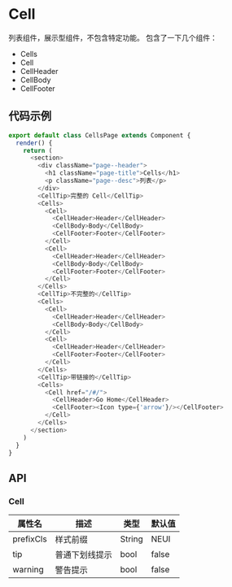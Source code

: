 # Cell
列表组件，展示型组件，不包含特定功能。
包含了一下几个组件：
- Cells
- Cell
- CellHeader
- CellBody
- CellFooter
## 代码示例

```js
export default class CellsPage extends Component {
  render() {
    return (
      <section>
        <div className="page--header">
          <h1 className="page-title">Cells</h1>
          <p className="page--desc">列表</p>
        </div>
        <CellTip>完整的 Cell</CellTip>
        <Cells>
          <Cell>
            <CellHeader>Header</CellHeader>
            <CellBody>Body</CellBody>
            <CellFooter>Footer</CellFooter>
          </Cell>
          <Cell>
            <CellHeader>Header</CellHeader>
            <CellBody>Body</CellBody>
            <CellFooter>Footer</CellFooter>
          </Cell>
        </Cells>
        <CellTip>不完整的</CellTip>
        <Cells>
          <Cell>
            <CellHeader>Header</CellHeader>
            <CellBody>Body</CellBody>
          </Cell>
          <Cell>
            <CellHeader>Header</CellHeader>
            <CellFooter>Footer</CellFooter>
          </Cell>
        </Cells>
        <CellTip>带链接的</CellTip>
        <Cells>
          <Cell href="/#/">
            <CellHeader>Go Home</CellHeader>
            <CellFooter><Icon type={'arrow'}/></CellFooter>
          </Cell>
        </Cells>
      </section>
    )
  }
}

```

## API

### Cell
属性名 | 描述 | 类型 | 默认值
--- | --- | --- | ---
prefixCls | 样式前缀 | String | NEUI
tip | 普通下划线提示 | bool | false
warning | 警告提示 | bool | false
